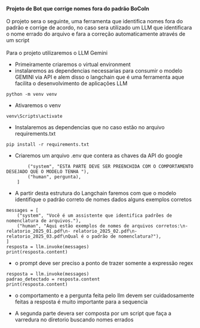 **Projeto de Bot que corrige nomes fora do padrão BoCoIn**<br/><br/>
O projeto sera o seguinte, uma ferramenta que identifica nomes fora do padrão e corrige de acordo, no caso sera utilizado um LLM que identificara o nome errado do arquivo e fara a correção automaticamente através de um script<br/><br/>
Para o projeto utilizaremos o LLM Gemini<br/>

* Primeiramente criaremos o virtual environment 
* instalaremos as dependencias necessarias para consumir o modelo GEMINI via API e alem disso o langchain que é uma ferramenta aque facilita o desenvolvimento de aplicações LLM

```python -m venv venv```

* Ativaremos o venv 

```venv\Scripts\activate```

* Instalaremos as dependencias que no caso estão no arquivo requirements.txt

```pip install -r requirements.txt```

* Criaremos um arquivo .env que contera as chaves da API do google 

``` messages = [
        ("system", "ESTA PARTE DEVE SER PREENCHIDA COM O COMPORTAMENTO DESEJADO QUE O MODELO TENHA "),
        ("human", pergunta),
    ]
```

* A partir desta estrutura do Langchain faremos com que o modelo identifique o padrão correto de nomes dados alguns exemplos corretos 

```
messages = [
    ("system", "Você é um assistente que identifica padrões de nomenclatura de arquivos."),
    ("human", "Aqui estão exemplos de nomes de arquivos corretos:\n- relatorio_2025_01.pdf\n- relatorio_2025_02.pdf\n- relatorio_2025_03.pdf\nQual é o padrão de nomenclatura?"),
]
resposta = llm.invoke(messages)
print(resposta.content)
```

* o prompt deve ser preciso a ponto de trazer somente a expressão regex 

```
resposta = llm.invoke(messages)
padrao_detectado = resposta.content
print(resposta.content)

```

* o comportamento e a pergunta feita pelo llm devem ser cuidadosamente feitas a resposta é muito importante para a sequencia 


* A segunda parte devera ser composta por um script que faça a varredura no diretorio buscando nomes errados 



